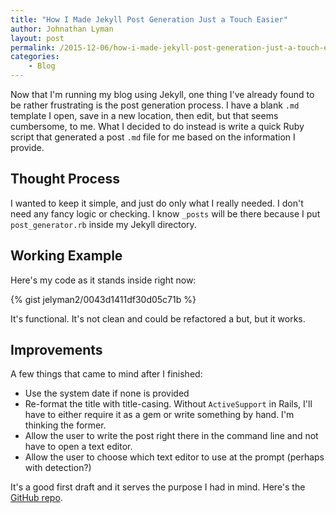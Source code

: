 ```yaml
---
title: "How I Made Jekyll Post Generation Just a Touch Easier"
author: Johnathan Lyman
layout: post
permalink: /2015-12-06/how-i-made-jekyll-post-generation-just-a-touch-easier/
categories:
    - Blog
---
```


Now that I'm running my blog using Jekyll, one thing I've already found to be rather frustrating is the post generation process. I have a blank `.md` template I open, save in a new location, then edit, but that seems cumbersome, to me. What I decided to do instead is write a quick Ruby script that generated a post `.md` file for me based on the information I provide.

## Thought Process

I wanted to keep it simple, and just do only what I really needed. I don't need any fancy logic or checking. I know `_posts` will be there because I put `post_generator.rb` inside my Jekyll directory.

## Working Example

Here's my code as it stands inside right now:

{% gist jelyman2/0043d1411df30d05c71b %}

It's functional. It's not clean and could be refactored a but, but it works.

## Improvements

A few things that came to mind after I finished:
- Use the system date if none is provided
- Re-format the title with title-casing. Without `ActiveSupport` in Rails, I'll have to either require it as a gem or write something by hand. I'm thinking the former.
- Allow the user to write the post right there in the command line and not have to open a text editor.
- Allow the user to choose which text editor to use at the prompt (perhaps with detection?)

It's a good first draft and it serves the purpose I had in mind. Here's the [GitHub repo](https://github.com/jelyman2/jekyll-post-generator).
